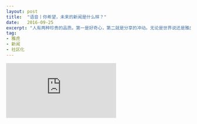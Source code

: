 ```yaml
---
layout: post
title:  "语音丨你希望，未来的新闻是什么样？"
date:   2016-09-25
excerpt: "人有两种珍贵的品质。第一是好奇心，第二就是分享的冲动。无论是世界说还是雅虎的Newsroom，都希望读者们能够参与到新闻这一产品的生产过程中来，保有对这个世界好奇的动力，同时也能够拥有分享的广场。"
tag:
- 雅虎
- 新闻
- 社区化
---
```


<iframe id="article_iframe" src="http://chuansong.me/n/856501351851" frameborder="0" allowfullscreen onload="span();"></iframe>

<script>
function span() {
    document.getElementById("article_iframe").width=document.getElementsByClassName("block-left")[0].offsetWidth*0.8;
    document.getElementById("article_iframe").height=screen.height;
}
</script>